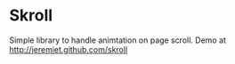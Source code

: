Skroll
======

Simple library to handle animtation on page scroll. Demo at <http://jeremiet.github.com/skroll>